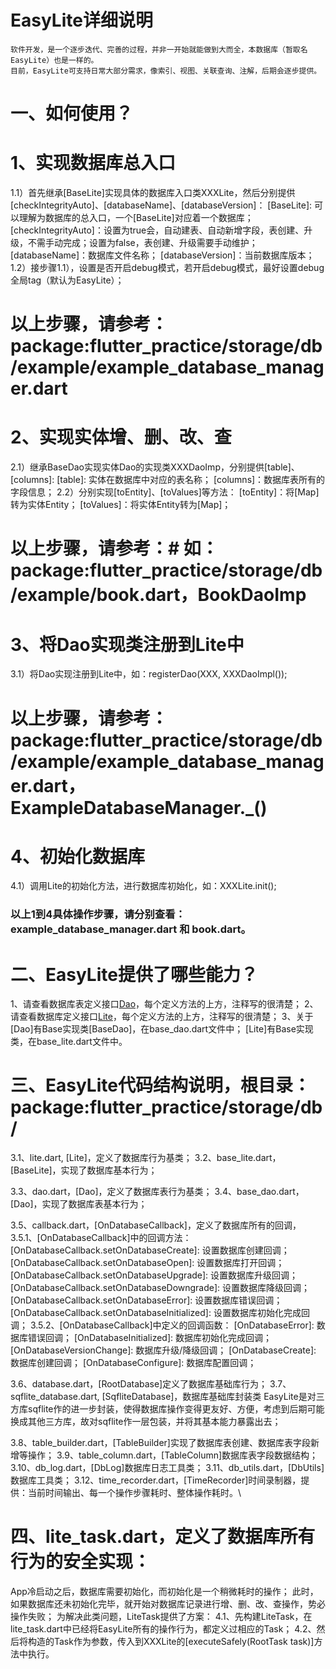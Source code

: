 # EasyLite详细说明
    软件开发，是一个逐步迭代、完善的过程，并非一开始就能做到大而全，本数据库（暂取名EasyLite）也是一样的。
    目前，EasyLite可支持日常大部分需求，像索引、视图、关联查询、注解，后期会逐步提供。

# 一、如何使用？

# 1、实现数据库总入口
1.1）首先继承[BaseLite]实现具体的数据库入口类XXXLite，然后分别提供[checkIntegrityAuto]、[databaseName]、[databaseVersion]：
    [BaseLite]: 可以理解为数据库的总入口，一个[BaseLite]对应着一个数据库；
    [checkIntegrityAuto]：设置为true会，自动建表、自动新增字段，表创建、升级，不需手动完成；设置为false，表创建、升级需要手动维护；
    [databaseName]：数据库文件名称；
    [databaseVersion]：当前数据库版本；
1.2）接步骤1.1），设置是否开启debug模式，若开启debug模式，最好设置debug全局tag（默认为EasyLite）；
# 以上步骤，请参考：package:flutter_practice/storage/db/example/example_database_manager.dart

# 2、实现实体增、删、改、查
2.1）继承BaseDao实现实体Dao的实现类XXXDaoImp，分别提供[table]、[columns]:
    [table]: 实体在数据库中对应的表名称；
    [columns]：数据库表所有的字段信息；
2.2）分别实现[toEntity]、[toValues]等方法：
    [toEntity]：将[Map]转为实体Entity；
    [toValues]：将实体Entity转为[Map]；
# 以上步骤，请参考：# 如：package:flutter_practice/storage/db/example/book.dart，BookDaoImp

# 3、将Dao实现类注册到Lite中
3.1）将Dao实现注册到Lite中，如：registerDao(XXX, XXXDaoImpl());
# 以上步骤，请参考：package:flutter_practice/storage/db/example/example_database_manager.dart，ExampleDatabaseManager._()

# 4、初始化数据库
4.1）调用Lite的初始化方法，进行数据库初始化，如：XXXLite.init();

### 以上1到4具体操作步骤，请分别查看：example_database_manager.dart 和 book.dart。


# 二、EasyLite提供了哪些能力？
1、请查看数据库表定义接口[Dao](在dao.dart文件中)，每个定义方法的上方，注释写的很清楚；
2、请查看数据库定义接口[Lite](在lite.dart文件中)，每个定义方法的上方，注释写的很清楚；
3、关于[Dao]有Base实现类[BaseDao]，在base_dao.dart文件中；
      [Lite]有Base实现类，在base_lite.dart文件中。
      
# 三、EasyLite代码结构说明，根目录：package:flutter_practice/storage/db/
3.1、lite.dart, [Lite]，定义了数据库行为基类；
3.2、base_lite.dart，[BaseLite]，实现了数据库基本行为；

3.3、dao.dart，[Dao]，定义了数据库表行为基类；
3.4、base_dao.dart，[Dao]，实现了数据库表基本行为；

3.5、callback.dart，[OnDatabaseCallback]，定义了数据库所有的回调，
    3.5.1、[OnDatabaseCallback]中的回调方法：
    [OnDatabaseCallback.setOnDatabaseCreate]: 设置数据库创建回调；
    [OnDatabaseCallback.setOnDatabaseOpen]: 设置数据库打开回调；
    [OnDatabaseCallback.setOnDatabaseUpgrade]: 设置数据库升级回调；
    [OnDatabaseCallback.setOnDatabaseDowngrade]: 设置数据库降级回调；
    [OnDatabaseCallback.setOnDatabaseError]: 设置数据库错误回调；
    [OnDatabaseCallback.setOnDatabaseInitialized]: 设置数据库初始化完成回调；
    3.5.2、[OnDatabaseCallback]中定义的回调函数：
    [OnDatabaseError]: 数据库错误回调；
    [OnDatabaseInitialized]: 数据库初始化完成回调；
    [OnDatabaseVersionChange]: 数据库升级/降级回调；
    [OnDatabaseCreate]: 数据库创建回调；
    [OnDatabaseConfigure]: 数据库配置回调；
    
3.6、database.dart，[RootDatabase]定义了数据库基础库行为；
3.7、sqflite_database.dart, [SqfliteDatabase]，数据库基础库封装类
    EasyLite是对三方库sqflite作的进一步封装，使得数据库操作变得更友好、方便，考虑到后期可能换成其他三方库，故对sqflite作一层包装，并将其基本能力暴露出去；

3.8、table_builder.dart，[TableBuilder]实现了数据库表创建、数据库表字段新增等操作；
3.9、table_column.dart，[TableColumn]数据库表字段数据结构；
3.10、db_log.dart，[DbLog]数据库日志工具类；
3.11、db_utils.dart，[DbUtils]数据库工具类；
3.12、time_recorder.dart，[TimeRecorder]时间录制器，提供：当前时间输出、每一个操作步骤耗时、整体操作耗时。\

# 四、lite_task.dart，定义了数据库所有行为的安全实现：
App冷启动之后，数据库需要初始化，而初始化是一个稍微耗时的操作；
此时，如果数据库还未初始化完毕，就开始对数据库记录进行增、删、改、查操作，势必操作失败；
为解决此类问题，LiteTask提供了方案：
4.1、先构建LiteTask，在lite_task.dart中已经将EasyLite所有的操作行为，都定义过相应的Task；
4.2、然后将构造的Task作为参数，传入到XXXLite的[executeSafely(RootTask task)]方法中执行。

